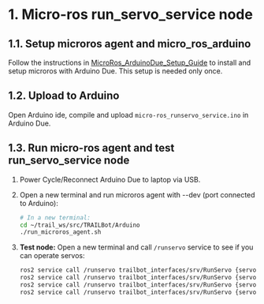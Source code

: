 # 1. Micro-ros run_servo_service node

## 1.1. Setup microros agent and micro_ros_arduino
Follow the instructions in [MicroRos_ArduinoDue_Setup_Guide](MicroRos_ArduinoDue_Setup_Guide.md) to install and setup microros with Arduino Due. This setup is needed only once.

## 1.2. Upload to Arduino
Open Arduino ide,  compile and upload `micro-ros_runservo_service.ino` in Arduino Due.

## 1.3. Run micro-ros agent and test run_servo_service node

1. Power Cycle/Reconnect Arduino Due to laptop via USB.

2. Open a new terminal and run microros agent with --dev (port connected to Arduino):

   ```bash
   # In a new terminal:
   cd ~/trail_ws/src/TRAILBot/Arduino
   ./run_microros_agent.sh
   ```

3. **Test node:** Open a new terminal and call `/runservo` service to see if you can operate servos:
   ```bash
   ros2 service call /runservo trailbot_interfaces/srv/RunServo {servo: 1}
   ros2 service call /runservo trailbot_interfaces/srv/RunServo {servo: 2}
   ros2 service call /runservo trailbot_interfaces/srv/RunServo {servo: 3}
   ros2 service call /runservo trailbot_interfaces/srv/RunServo {servo: 4}
   ```